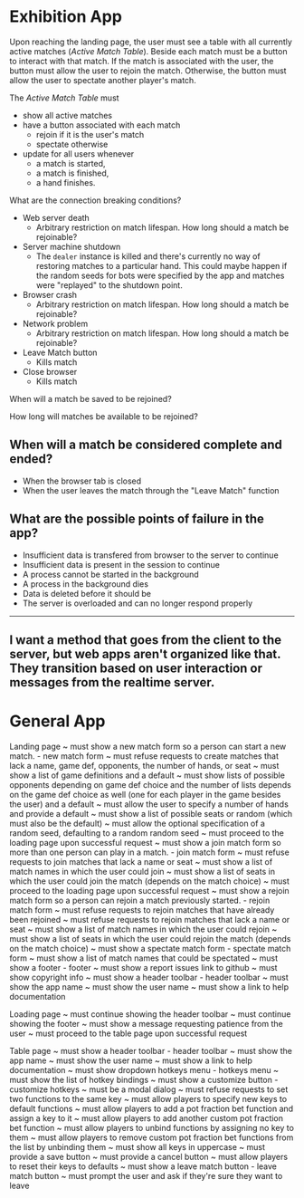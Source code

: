 Exhibition App
==============
Upon reaching the landing page, the user must see a table with all currently active matches (*Active Match Table*). Beside each match must be a button to interact with that match. If the match is associated with the user, the button must allow the user to rejoin the match. Otherwise, the button must allow the user to spectate another player's match.

The *Active Match Table* must
- show all active matches
- have a button associated with each match
    - rejoin if it is the user's match
    - spectate otherwise
- update for all users whenever
    - a match is started,
    - a match is finished,
    - a hand finishes.

What are the connection breaking conditions?
- Web server death
    - Arbitrary restriction on match lifespan. How long should a match be rejoinable?
- Server machine shutdown
    - The `dealer` instance is killed and there's currently no way of restoring matches to a particular hand. This could maybe happen if the random seeds for bots were specified by the app and matches were "replayed" to the shutdown point.
- Browser crash
    - Arbitrary restriction on match lifespan. How long should a match be rejoinable?
- Network problem
    - Arbitrary restriction on match lifespan. How long should a match be rejoinable?
- Leave Match button
    - Kills match
- Close browser
    - Kills match


When will a match be saved to be rejoined?


How long will matches be available to be rejoined?


When will a match be considered complete and ended?
---------------------------------------------------
- When the browser tab is closed
- When the user leaves the match through the "Leave Match" function


What are the possible points of failure in the app?
---------------------------------------------------
- Insufficient data is transfered from browser to the server to continue
- Insufficient data is present in the session to continue
- A process cannot be started in the background
- A process in the background dies
- Data is deleted before it should be
- The server is overloaded and can no longer respond properly


---
I want a method that goes from the client to the server, but web apps aren't organized like that. They transition based on user interaction or messages from the realtime server.
---


General App
===========

Landing page
~   must show a new match form so a person can start a new match.
    - new match form
    ~   must refuse requests to create matches that lack a name, game def, opponents, the number of hands, or seat
    ~   must show a list of game definitions and a default
    ~   must show lists of possible opponents depending on game def choice and the number of lists depends on the game def choice as well (one for each player in the game besides the user) and a default
    ~   must allow the user to specify a number of hands and provide a default
    ~   must show a list of possible seats or random (which must also be the default)
    ~   must allow the optional specification of a random seed, defaulting to a random random seed
    ~   must proceed to the loading page upon successful request
~   must show a join match form so more than one person can play in a match.
    - join match form
    ~   must refuse requests to join matches that lack a name or seat
    ~   must show a list of match names in which the user could join
    ~   must show a list of seats in which the user could join the match (depends on the match choice)
    ~   must proceed to the loading page upon successful request
~   must show a rejoin match form so a person can rejoin a match previously started.
    - rejoin match form
    ~   must refuse requests to rejoin matches that have already been rejoined
    ~   must refuse requests to rejoin matches that lack a name or seat
    ~   must show a list of match names in which the user could rejoin
    ~   must show a list of seats in which the user could rejoin the match (depends on the match choice)
~   must show a spectate match form
    - spectate match form
    ~   must show a list of match names that could be spectated
~   must show a footer
    - footer
    ~   must show a report issues link to github
    ~   must show copyright info
~   must show a header toolbar
    - header toolbar
    ~   must show the app name
    ~   must show the user name
    ~   must show a link to help documentation

Loading page
~   must continue showing the header toolbar
~   must continue showing the footer
~   must show a message requesting patience from the user
~   must proceed to the table page upon successful request

Table page
~   must show a header toolbar
    - header toolbar
    ~   must show the app name
    ~   must show the user name
    ~   must show a link to help documentation
    ~   must show dropdown hotkeys menu
        - hotkeys menu
        ~   must show the list of hotkey bindings
        ~   must show a customize button
            - customize hotkeys
            ~   must be a modal dialog
            ~   must refuse requests to set two functions to the same key
            ~   must allow players to specify new keys to default functions
            ~   must allow players to add a pot fraction bet function and assign a key to it
            ~   must allow players to add another custom pot fraction bet function
            ~   must allow players to unbind functions by assigning no key to them
            ~   must allow players to remove custom pot fraction bet functions from the list by unbinding them
            ~   must show all keys in uppercase
            ~   must provide a save button
            ~   must provide a cancel button
            ~   must allow players to reset their keys to defaults
    ~   must show a leave match button
        - leave match button
        ~   must prompt the user and ask if they're sure they want to leave
